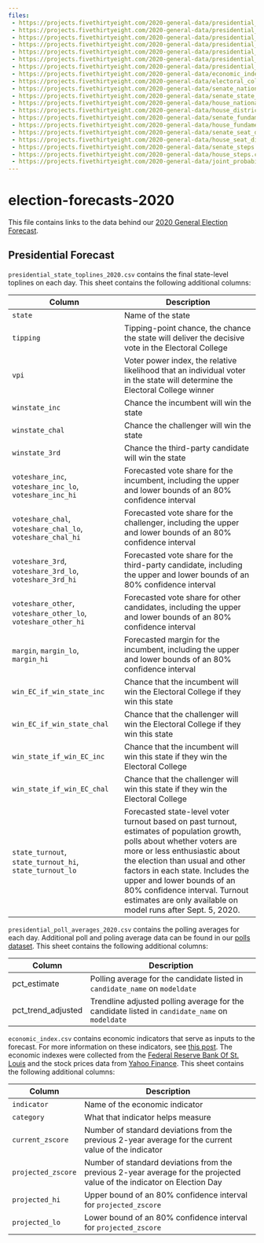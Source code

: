 ```yaml
---
files:
 - https://projects.fivethirtyeight.com/2020-general-data/presidential_national_toplines_2020.csv
 - https://projects.fivethirtyeight.com/2020-general-data/presidential_state_toplines_2020.csv
 - https://projects.fivethirtyeight.com/2020-general-data/presidential_polls_2020.csv
 - https://projects.fivethirtyeight.com/2020-general-data/presidential_poll_averages_2020.csv
 - https://projects.fivethirtyeight.com/2020-general-data/presidential_ev_probabilities_2020.csv
 - https://projects.fivethirtyeight.com/2020-general-data/presidential_scenario_analysis_2020.csv
 - https://projects.fivethirtyeight.com/2020-general-data/presidential_forecast_steps.csv
 - https://projects.fivethirtyeight.com/2020-general-data/economic_index.csv
 - https://projects.fivethirtyeight.com/2020-general-data/electoral_college_vs_popvote.csv
 - https://projects.fivethirtyeight.com/2020-general-data/senate_national_toplines_2020.csv
 - https://projects.fivethirtyeight.com/2020-general-data/senate_state_toplines_2020.csv
 - https://projects.fivethirtyeight.com/2020-general-data/house_national_toplines_2020.csv
 - https://projects.fivethirtyeight.com/2020-general-data/house_district_toplines_2020.csv
 - https://projects.fivethirtyeight.com/2020-general-data/senate_fundamentals.csv
 - https://projects.fivethirtyeight.com/2020-general-data/house_fundamentals.csv
 - https://projects.fivethirtyeight.com/2020-general-data/senate_seat_distribution.csv
 - https://projects.fivethirtyeight.com/2020-general-data/house_seat_distribution.csv
 - https://projects.fivethirtyeight.com/2020-general-data/senate_steps.csv
 - https://projects.fivethirtyeight.com/2020-general-data/house_steps.csv
 - https://projects.fivethirtyeight.com/2020-general-data/joint_probabilities.csv
---
```


# election-forecasts-2020

This file contains links to the data behind our [2020 General Election Forecast](https://projects.fivethirtyeight.com/2020-election-forecast/).


## Presidential Forecast
`presidential_state_toplines_2020.csv` contains the final state-level toplines on each day. This sheet contains the following additional columns:

Column | Description
-------|------------
`state` | Name of the state
`tipping` | Tipping-point chance, the chance the state will deliver the decisive vote in the Electoral College
`vpi` | Voter power index, the relative likelihood that an individual voter in the state will determine the Electoral College winner
`winstate_inc` | Chance the incumbent will win the state
`winstate_chal` | Chance the challenger will win the state
`winstate_3rd` | Chance the third-party candidate will win the state
`voteshare_inc`, `voteshare_inc_lo`, `voteshare_inc_hi` | Forecasted vote share for the incumbent, including the upper and lower bounds of an 80% confidence interval
`voteshare_chal`, `voteshare_chal_lo`, `voteshare_chal_hi` | Forecasted vote share for the challenger, including the upper and lower bounds of an 80% confidence interval
`voteshare_3rd`, `voteshare_3rd_lo`, `voteshare_3rd_hi` | Forecasted vote share for the third-party candidate, including the upper and lower bounds of an 80% confidence interval
`voteshare_other`, `voteshare_other_lo`, `voteshare_other_hi` | Forecasted vote share for other candidates, including the upper and lower bounds of an 80% confidence interval
`margin`, `margin_lo`, `margin_hi` | Forecasted margin for the incumbent, including the upper and lower bounds of an 80% confidence interval
`win_EC_if_win_state_inc` | Chance that the incumbent will win the Electoral College if they win this state
`win_EC_if_win_state_chal` | Chance that the challenger will win the Electoral College if they win this state
`win_state_if_win_EC_inc` | Chance that the incumbent will win this state if they win the Electoral College
`win_state_if_win_EC_chal` | Chance that the challenger will win this state if they win the Electoral College
`state_turnout`, `state_turnout_hi`, `state_turnout_lo` | Forecasted state-level voter turnout based on past turnout, estimates of population growth, polls about whether voters are more or less enthusiastic about the election than usual and other factors in each state. Includes the upper and lower bounds of an 80% confidence interval. Turnout estimates are only available on model runs after Sept. 5, 2020.



`presidential_poll_averages_2020.csv` contains the polling averages for each day. Additional poll and poling average data can be found in our [polls dataset](https://github.com/fivethirtyeight/data/tree/master/polls). This sheet contains the following additional columns:

Column | Description
-------|------------
pct_estimate | Polling average for the candidate listed in `candidate_name` on `modeldate`
pct_trend_adjusted | Trendline adjusted polling average for the candidate listed in `candidate_name` on `modeldate`


`economic_index.csv` contains economic indicators that serve as inputs to the forecast. For more information on these indicators, see [this post](https://fivethirtyeight.com/features/measuring-the-effect-of-the-economy-on-elections/). The economic indexes were collected from the [Federal Reserve Bank Of St. Louis]( https://fred.stlouisfed.org/series/DSPIC96) and the stock prices data from [Yahoo Finance](https://finance.yahoo.com/). This sheet contains the following additional columns:

Column | Description
-------|------------
`indicator` | Name of the economic indicator
`category` | What that indicator helps measure
`current_zscore` | Number of standard deviations from the previous 2-year average for the current value of the indicator
`projected_zscore` | Number of standard deviations from the previous 2-year average for the projected value of the indicator on Election Day
`projected_hi` | Upper bound of an 80% confidence interval for `projected_zscore`
`projected_lo` | Lower bound of an 80% confidence interval for `projected_zscore`